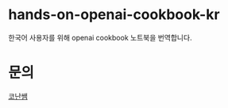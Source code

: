 # hands-on-openai-cookbook-kr
한국어 사용자를 위해  openai cookbook 노트북을 번역합니다.

# 문의
[코난쌤](youtube.com/@conanssam)

